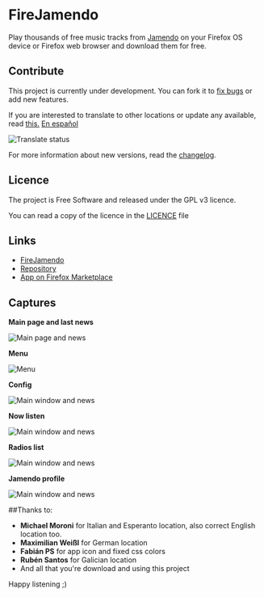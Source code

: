 # FireJamendo

Play thousands of free music tracks from [Jamendo](http://jamendo.com/) on your Firefox OS device or Firefox web browser and download them for free.

## Contribute

This project is currently under development. You can fork it to [fix bugs](https://github.com/son-link/FireJamendo/issues) or add new features.

If you are interested to translate to other locations or update any available, read [this.](https://github.com/son-link/FireJamendo/wiki/How-to-translate) [En español](https://github.com/son-link/FireJamendo/wiki/How-to-translate)

![Translate status](http://weblate-firejamendo.rhcloud.com/widgets/firejamendo/-/svg-badge.svg)

For more information about new versions, read the [changelog](https://github.com/son-link/FireJamendo/blob/master/CHANGELOG.md).

## Licence

The project is Free Software and released under the GPL v3 licence.

You can read a copy of the licence in the [LICENCE](https://github.com/son-link/FireJamendo/blob/master/LICENCE) file

## Links

- [FireJamendo](http://son-link.github.io/FireJamendo)
- [Repository](http://github.com/son-link/FireJamendo)
- [App on Firefox Marketplace](https://marketplace.firefox.com/app/firejamendo)

## Captures

**Main page and last news**

![Main page and news](https://dl.dropboxusercontent.com/u/58286032/capturas/FireJamendo/main_page_news.png)

**Menu**

![Menu](https://dl.dropboxusercontent.com/u/58286032/capturas/FireJamendo/menu.png)

**Config**

![Main window and news](https://dl.dropboxusercontent.com/u/58286032/capturas/FireJamendo/config.png)

**Now listen**

![Main window and news](https://dl.dropboxusercontent.com/u/58286032/capturas/FireJamendo/now_listen.png)

**Radios list**

![Main window and news](https://dl.dropboxusercontent.com/u/58286032/capturas/FireJamendo/radios.png)

**Jamendo profile**

![Main window and news](https://dl.dropboxusercontent.com/u/58286032/capturas/FireJamendo/profile.png)

##Thanks to:

* **Michael Moroni** for Italian and Esperanto location, also correct English location too.
* **Maximilian Weißl** for German location
* **Fabián PS** for app icon and fixed css colors
* **Rubén Santos** for Galician location
* And all that you're download and using this project

Happy listening ;)
